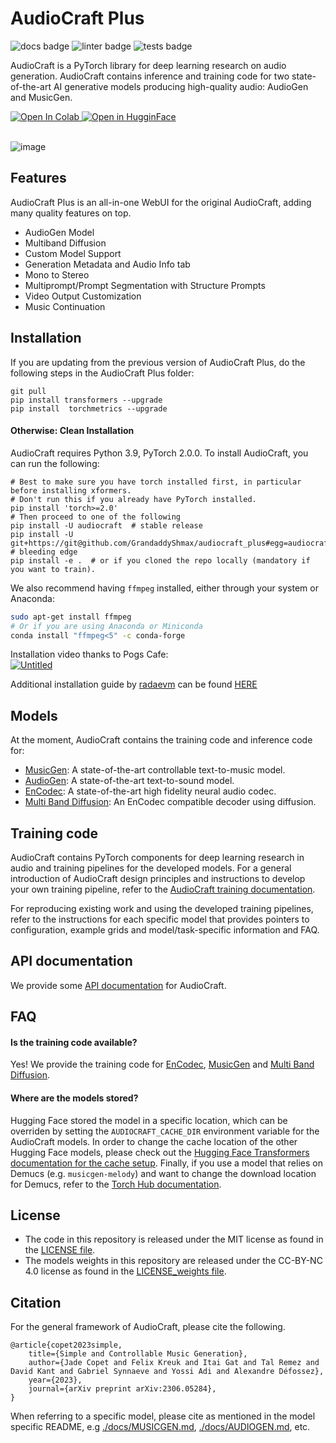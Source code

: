 # AudioCraft Plus
![docs badge](https://github.com/facebookresearch/audiocraft/workflows/audiocraft_docs/badge.svg)
![linter badge](https://github.com/facebookresearch/audiocraft/workflows/audiocraft_linter/badge.svg)
![tests badge](https://github.com/facebookresearch/audiocraft/workflows/audiocraft_tests/badge.svg)

AudioCraft is a PyTorch library for deep learning research on audio generation. AudioCraft contains inference and training code
for two state-of-the-art AI generative models producing high-quality audio: AudioGen and MusicGen.

<a target="_blank" href="https://colab.research.google.com/github/camenduru/MusicGen-colab/blob/main/MusicGen_ClownOfMadness_plus_colab.ipynb">
  <img src="https://colab.research.google.com/assets/colab-badge.svg" alt="Open In Colab"/>
</a>
<a target="_blank" href="https://huggingface.co/spaces/facebook/MusicGen">
  <img src="https://huggingface.co/datasets/huggingface/badges/raw/main/open-in-hf-spaces-sm.svg" alt="Open in HugginFace"/>
</a>
<br>
<br>

![image](https://github.com/GrandaddyShmax/audiocraft_plus/assets/52707645/043fc037-54a9-48c4-bb5c-bf9b7440d146)


## Features
AudioCraft Plus is an all-in-one WebUI for the original AudioCraft, adding many quality features on top.

- AudioGen Model
- Multiband Diffusion
- Custom Model Support
- Generation Metadata and Audio Info tab
- Mono to Stereo
- Multiprompt/Prompt Segmentation with Structure Prompts
- Video Output Customization
- Music Continuation

## Installation
If you are updating from the previous version of AudioCraft Plus, do the following steps in the AudioCraft Plus folder:
```shell
git pull
pip install transformers --upgrade
pip install  torchmetrics --upgrade
```

#### Otherwise: Clean Installation  
AudioCraft requires Python 3.9, PyTorch 2.0.0. To install AudioCraft, you can run the following:

```shell
# Best to make sure you have torch installed first, in particular before installing xformers.
# Don't run this if you already have PyTorch installed.
pip install 'torch>=2.0'
# Then proceed to one of the following
pip install -U audiocraft  # stable release
pip install -U git+https://git@github.com/GrandaddyShmax/audiocraft_plus#egg=audiocraft  # bleeding edge
pip install -e .  # or if you cloned the repo locally (mandatory if you want to train).
```

We also recommend having `ffmpeg` installed, either through your system or Anaconda:
```bash
sudo apt-get install ffmpeg
# Or if you are using Anaconda or Miniconda
conda install "ffmpeg<5" -c conda-forge
```

Installation video thanks to Pogs Cafe:  
[![Untitled](http://img.youtube.com/vi/WjGk4bcbUOI/0.jpg)](http://www.youtube.com/watch?v=WjGk4bcbUOI "Installing MusicGen+ Locally")


Additional installation guide by [radaevm](https://github.com/radaevm) can be found [HERE](https://github.com/GrandaddyShmax/audiocraft_plus/discussions/31)


## Models

At the moment, AudioCraft contains the training code and inference code for:
* [MusicGen](./docs/MUSICGEN.md): A state-of-the-art controllable text-to-music model.
* [AudioGen](./docs/AUDIOGEN.md): A state-of-the-art text-to-sound model.
* [EnCodec](./docs/ENCODEC.md): A state-of-the-art high fidelity neural audio codec.
* [Multi Band Diffusion](./docs/MBD.md): An EnCodec compatible decoder using diffusion.

## Training code

AudioCraft contains PyTorch components for deep learning research in audio and training pipelines for the developed models.
For a general introduction of AudioCraft design principles and instructions to develop your own training pipeline, refer to
the [AudioCraft training documentation](./docs/TRAINING.md).

For reproducing existing work and using the developed training pipelines, refer to the instructions for each specific model
that provides pointers to configuration, example grids and model/task-specific information and FAQ.


## API documentation

We provide some [API documentation](https://facebookresearch.github.io/audiocraft/api_docs/audiocraft/index.html) for AudioCraft.


## FAQ

#### Is the training code available?

Yes! We provide the training code for [EnCodec](./docs/ENCODEC.md), [MusicGen](./docs/MUSICGEN.md) and [Multi Band Diffusion](./docs/MBD.md).

#### Where are the models stored?

Hugging Face stored the model in a specific location, which can be overriden by setting the `AUDIOCRAFT_CACHE_DIR` environment variable for the AudioCraft models.
In order to change the cache location of the other Hugging Face models, please check out the [Hugging Face Transformers documentation for the cache setup](https://huggingface.co/docs/transformers/installation#cache-setup).
Finally, if you use a model that relies on Demucs (e.g. `musicgen-melody`) and want to change the download location for Demucs, refer to the [Torch Hub documentation](https://pytorch.org/docs/stable/hub.html#where-are-my-downloaded-models-saved).


## License
* The code in this repository is released under the MIT license as found in the [LICENSE file](LICENSE).
* The models weights in this repository are released under the CC-BY-NC 4.0 license as found in the [LICENSE_weights file](LICENSE_weights).


## Citation

For the general framework of AudioCraft, please cite the following.
```
@article{copet2023simple,
    title={Simple and Controllable Music Generation},
    author={Jade Copet and Felix Kreuk and Itai Gat and Tal Remez and David Kant and Gabriel Synnaeve and Yossi Adi and Alexandre Défossez},
    year={2023},
    journal={arXiv preprint arXiv:2306.05284},
}
```

When referring to a specific model, please cite as mentioned in the model specific README, e.g
[./docs/MUSICGEN.md](./docs/MUSICGEN.md), [./docs/AUDIOGEN.md](./docs/AUDIOGEN.md), etc.
